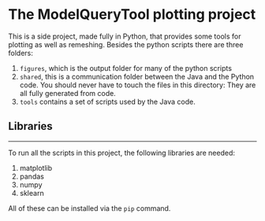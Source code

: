# The ModelQueryTool plotting project
This is a side project, made fully in Python, that provides some tools for plotting as well as remeshing.
Besides the python scripts there are three folders:
1. `figures`, which is the output folder for many of the python scripts
2. `shared`, this is a communication folder between the Java and the Python code. You should never have to touch the files in this directory: They are all fully generated from code.
3. `tools` contains a set of scripts used by the Java code.

## Libraries
___
To run all the scripts in this project, the following libraries are needed:
1. matplotlib
2. pandas
3. numpy
4. sklearn

All of these can be installed via the `pip` command.